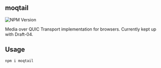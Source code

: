 ## moqtail
![NPM Version](https://img.shields.io/npm/v/moqtail)

Media over QUIC Transport implementation for browsers. Currently kept up with Draft-04.

## Usage
```
npm i moqtail
```
